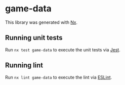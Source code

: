 # game-data

This library was generated with [Nx](https://nx.dev).

## Running unit tests

Run `nx test game-data` to execute the unit tests via [Jest](https://jestjs.io).

## Running lint

Run `nx lint game-data` to execute the lint via [ESLint](https://eslint.org/).

